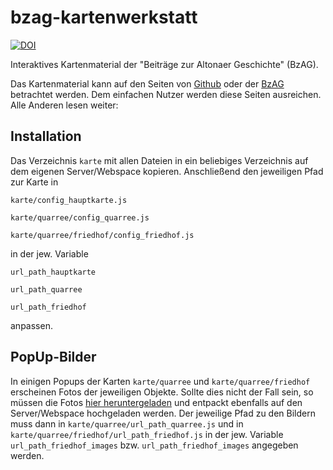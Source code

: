
# bzag-kartenwerkstatt
[![DOI](https://zenodo.org/badge/DOI/10.5281/zenodo.5176565.svg)](https://doi.org/10.5281/zenodo.5176565)

Interaktives Kartenmaterial der "Beiträge zur Altonaer Geschichte" (BzAG).

Das Kartenmaterial kann auf den Seiten von [Github](https://pod-o-mart.github.io/bzag-kartenwerkstatt/) oder der [BzAG](https://altona.ws/karten) betrachtet werden. Dem einfachen Nutzer werden diese Seiten ausreichen. Alle Anderen lesen weiter:

## Installation
Das Verzeichnis `karte` mit allen Dateien in ein beliebiges Verzeichnis auf dem eigenen Server/Webspace kopieren. Anschließend den jeweiligen Pfad zur Karte in

`karte/config_hauptkarte.js`

`karte/quarree/config_quarree.js`

`karte/quarree/friedhof/config_friedhof.js`

in der jew. Variable 

`url_path_hauptkarte`

`url_path_quarree`

`url_path_friedhof`

anpassen.

## PopUp-Bilder
In einigen Popups der Karten `karte/quarree` und `karte/quarree/friedhof` erscheinen Fotos der jeweiligen Objekte. Sollte dies nicht der Fall sein, so müssen die Fotos [hier heruntergeladen](https://zenodo.org/api/files/32986727-6e6f-4825-a040-d6b054a08a79/karte_img.zip) und entpackt ebenfalls auf den Server/Webspace hochgeladen werden. Der jeweilige Pfad zu den Bildern muss dann in `karte/quarree/url_path_quarree.js` und in `karte/quarree/friedhof/url_path_friedhof.js` in der jew. Variable `url_path_friedhof_images` bzw. `url_path_friedhof_images` angegeben werden.
